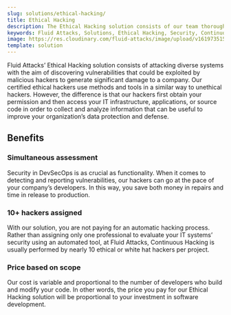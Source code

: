 ```yaml
---
slug: solutions/ethical-hacking/
title: Ethical Hacking
description: The Ethical Hacking solution consists of our team thoroughly evaluating your systems to identify vulnerabilities that could be exploited by malicious hackers.
keywords: Fluid Attacks, Solutions, Ethical Hacking, Security, Continuous Hacking, Vulnerability
image: https://res.cloudinary.com/fluid-attacks/image/upload/v1619735154/airs/solutions/solution-ethical-hacking_zuhkms.webp
template: solution
---
```


Fluid Attacks’ Ethical Hacking solution consists
of attacking diverse systems with the aim of discovering vulnerabilities
that could be exploited by malicious hackers
to generate significant damage to a company.
Our certified ethical hackers use methods and tools
in a similar way to unethical hackers. However,
the difference is that our hackers first obtain
your permission and then access your IT infrastructure,
applications, or source code in order to collect and analyze
information that can be useful to improve
your organization’s data protection and defense.

<div class="tc">

## Benefits

</div>

<div class="flex flex-wrap justify-center items-center">

<div class="sect2">

### Simultaneous assessment

Security in DevSecOps is as crucial as functionality. When it comes to
detecting and reporting vulnerabilities, our hackers can go at the pace
of your company’s developers. In this way, you save both money in
repairs and time in release to production.

</div>

<div class="sect2">

### 10+ hackers assigned

With our solution, you are not paying for an automatic hacking process.
Rather than assigning only one professional to evaluate your IT systems’
security using an automated tool, at Fluid Attacks, Continuous Hacking
is usually performed by nearly 10 ethical or white hat hackers per
project.

</div>

<div class="sect2">

### Price based on scope

Our cost is variable and proportional to the number of developers who
build and modify your code. In other words, the price you pay for our
Ethical Hacking solution will be proportional to your investment in
software development.

</div>

</div>
